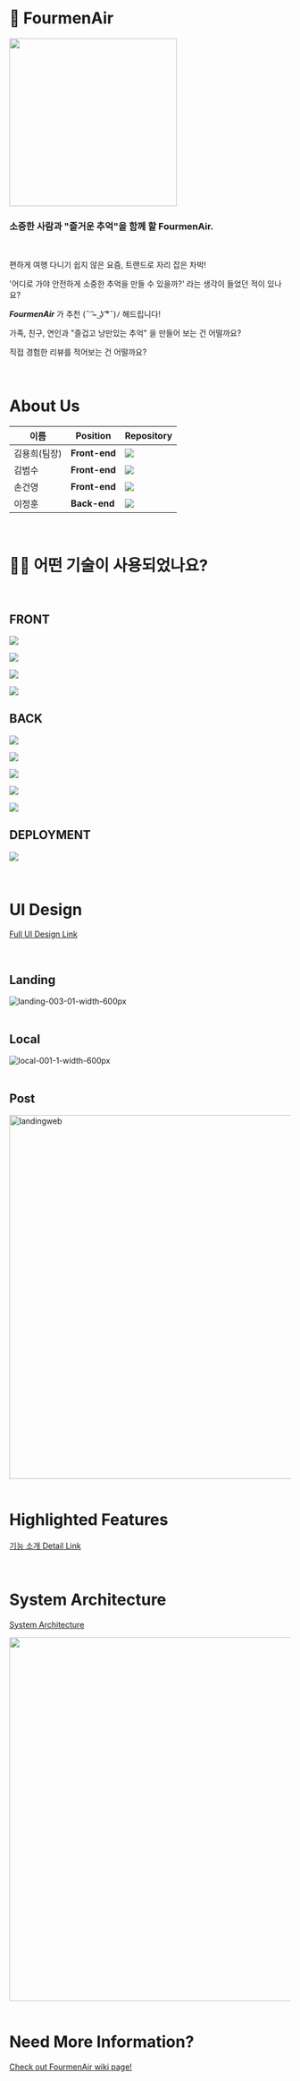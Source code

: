 # 🚙 FourmenAir

<img src=https://cdn.discordapp.com/attachments/894796696494682135/897069920536387614/001.png width=300 height=300 />

### **소중한 사람과 "즐거운 추억"을 함께 할 FourmenAir.**

<br>

편하게 여행 다니기 쉽지 않은 요즘, 트랜드로 자리 잡은 차박!

'어디로 가야 안전하게 소중한 추억을 만들 수 있을까?' 라는 생각이 들었던 적이 있나요?

**_FourmenAir_** 가 추천 (˵ ͡~ ͜ʖ ͡°˵)ﾉ 해드립니다!

가족, 친구, 연인과 "즐겁고 낭만있는 추억" 을 만들어 보는 건 어떨까요?

직접 경험한 리뷰를 적어보는 건 어떨까요?

<br>

# About Us

| 이름         | Position      | Repository                                                                                                                                         |
| ------------ | ------------- | -------------------------------------------------------------------------------------------------------------------------------------------------- |
| 김용희(팀장) | **Front-end** | [<img src="https://img.shields.io/badge/yonghk423-181717?style=for-the-badge&logo=GitHub&logoColor=white" >](https://github.com/yonghk423)         |
| 김범수       | **Front-end** | [<img src="https://img.shields.io/badge/improvise0828-181717?style=for-the-badge&logo=GitHub&logoColor=white" >](https://github.com/improvise0828) |
| 손건영       | **Front-end** | [<img src="https://img.shields.io/badge/GeonYoengSon-181717?style=for-the-badge&logo=GitHub&logoColor=white" >](https://github.com/Geonyeong-Son)  |
| 이정훈       | **Back-end**  | [<img src="https://img.shields.io/badge/otter9459-181717?style=for-the-badge&logo=GitHub&logoColor=white" >](https://github.com/otter9459)         |

<br>

# 🕵🏼 어떤 기술이 사용되었나요?

<br>

## FRONT

![](https://img.shields.io/badge/FRONT-React-61DAFB?style=for-the-badge&logo=React)

![](https://img.shields.io/badge/FRONT-ReactRouter-CA4245?style=for-the-badge&logo=ReactRouter)

![](https://img.shields.io/badge/FRONT-styled_components-DB7093?style=for-the-badge&logo=styled-components)

![](https://img.shields.io/badge/FRONT-axios-0B2343?style=for-the-badge&logo=axios)

## BACK

![](https://img.shields.io/badge/BACK-Node.js-6DA55F?style=for-the-badge&logo=node.js)

![](https://img.shields.io/badge/BACK-Express.js-%23404d59?style=for-the-badge&logo=express)

![](https://img.shields.io/badge/BACK-JWT-000000?style=for-the-badge&logo=json-web-tokens)

![](https://img.shields.io/badge/BACK-Sequelize-258FFA?style=for-the-badge&logo=sequelize)

![](https://img.shields.io/badge/BACK-MySQL-4479A1?style=for-the-badge&logo=mysql)

## DEPLOYMENT

![](https://img.shields.io/badge/DEPLOY-AMAZON_AWS-232F3E?style=for-the-badge&logo=amazon-aws)

<br>

# UI Design

[Full UI Design Link](https://github.com/codestates/FourmenAir/wiki/UI-Design)

<br>

## **Landing**

<img src="https://i.ibb.co/30PrR5q/landing-003-01-width-600px.gif" alt="landing-003-01-width-600px" border="0" />

<br>
<br>

## **Local**

<img src="https://i.ibb.co/5TvfZ8P/local-001-1-width-600px.gif" alt="local-001-1-width-600px" border="0" />

<br>
<br>

## **Post**

<img width="650px" alt="landingweb" src="https://i.ibb.co/2gm95K1/post-main-001-1-width-600px.gif" />

<br>
<br>

# Highlighted Features

[기능 소개 Detail Link](https://github.com/codestates/FourmenAir/wiki/UI-Design)

<br>

# System Architecture

[System Architecture](https://app.cloudcraft.co/view/9bc9b123-d77a-4bf7-80e5-bbb6566d033d?key=Dnv8ZybrsGWq_HID9L8RYg)

<img src="https://cdn.discordapp.com/attachments/894796696494682135/895179317607301130/2021-10-06_14-22-53.png" width="650px" >

<br>
<br>

# Need More Information?

[Check out FourmenAir wiki page!](https://github.com/codestates/FourmenAir/wiki)
